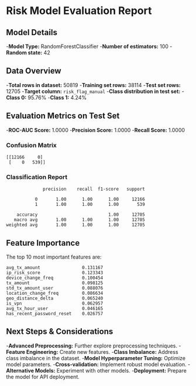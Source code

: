 # Risk Model Evaluation Report

## Model Details
-**Model Type:** RandomForestClassifier
-**Number of estimators:** 100
-**Random state:** 42

## Data Overview
-**Total rows in dataset:** 50819
-**Training set rows:** 38114
-**Test set rows:** 12705
-**Target column:** `risk_flag_manual`
-**Class distribution in test set:**
  -**Class 0:** 95.76%
  -**Class 1:** 4.24%

## Evaluation Metrics on Test Set
-**ROC-AUC Score:** 1.0000
-**Precision Score:** 1.0000
-**Recall Score:** 1.0000

### Confusion Matrix
```
[[12166     0]
 [    0   539]]
```

### Classification Report
```
              precision    recall  f1-score   support

           0       1.00      1.00      1.00     12166
           1       1.00      1.00      1.00       539

    accuracy                           1.00     12705
   macro avg       1.00      1.00      1.00     12705
weighted avg       1.00      1.00      1.00     12705

```

## Feature Importance
The top 10 most important features are:
```
avg_tx_amount                0.131167
ip_risk_score                0.123343
device_change_freq           0.100454
tx_amount                    0.098125
std_tx_amount_user           0.088076
location_change_freq         0.086634
geo_distance_delta           0.065240
is_vpn                       0.062957
avg_tx_hour_user             0.046165
has_recent_password_reset    0.026757
```

## Next Steps & Considerations
-**Advanced Preprocessing:** Further explore preprocessing techniques.
-**Feature Engineering:** Create new features.
-**Class Imbalance:** Address class imbalance in the dataset.
-**Model Hyperparameter Tuning:** Optimize model parameters.
-**Cross-validation:** Implement robust model evaluation.
-**Alternative Models:** Experiment with other models.
-**Deployment:** Prepare the model for API deployment.
